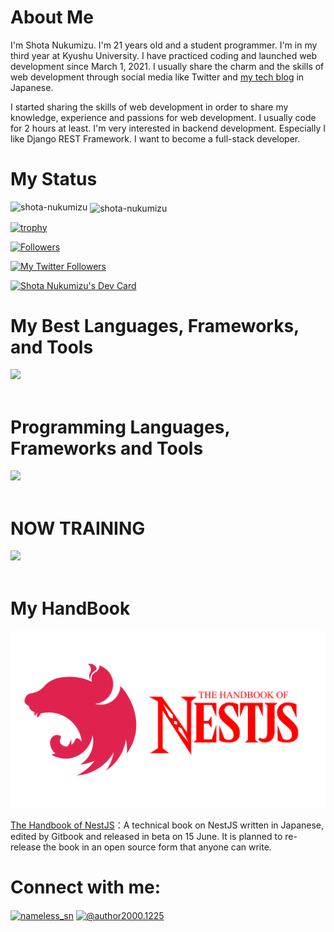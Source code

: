# About Me

I'm Shota Nukumizu. I'm 21 years old and a student programmer. I'm in my third year at Kyushu University. I have practiced coding and launched web development since March 1, 2021. I usually share the charm and the skills of web development through social media like Twitter and [my tech blog](https://shotanukumizu-1000.hatenablog.com/) in Japanese. 

I started sharing the skills of web development in order to share my knowledge, experience and passions for web development. I usually code for 2 hours at least. I'm very interested in backend development. Especially I like Django REST Framework. I want to become a full-stack developer.

# My Status

<p><img align="left" src="https://github-readme-stats.vercel.app/api/top-langs?username=shota-nukumizu&show_icons=true&locale=en&layout=compact&theme=vue-dark" alt="shota-nukumizu" /></p>

<p>&nbsp;<img align="center" src="https://github-readme-stats.vercel.app/api?username=shota-nukumizu&show_icons=true&locale=en&theme=vue-dark" alt="shota-nukumizu" /></p>

[![trophy](https://github-profile-trophy.vercel.app/?username=shota-nukumizu&theme=discord)](https://github.com/ryo-ma/github-profile-trophy)

[![Followers](https://badgen.org/img/zenn/nameless_sn/followers?style=flat)](https://zenn.dev/nameless_sn)

[![My Twitter Followers](https://badgen.net/twitter/follow/nameless_sn)](https://twitter.com/Nameless_SN)

<a href="https://app.daily.dev/nameless_sn"><img src="https://api.daily.dev/devcards/efdd751fb58246b6aeaa1b94410e8433.png?r=zfl" width="400" alt="Shota Nukumizu's Dev Card"/></a>

# My Best Languages, Frameworks, and Tools

<img src="https://skillicons.dev/icons?i=python,js,typescript,dart,nest,django,fastapi,mongodb,sqlite,prisma,github,vscode" /> <br /><br />

# Programming Languages, Frameworks and Tools

<img src="https://skillicons.dev/icons?i=python,html,css,js,typescript,dart,flutter,appwrite,firebase,supabase,angular,react,vue,nuxt,next,nest,django,fastapi,graphql,sqlite,mysql,mongo,prisma,github,vscode,figma,docker" /> <br /><br />

# NOW TRAINING

<img src="https://skillicons.dev/icons?i=html,css,flutter,appwrite,firebase,supabase,angular,react,nuxt,next,graphql,mysql,prisma,figma,docker" /> <br /><br />

# My HandBook

![](thumbnail.png)

[The Handbook of NestJS](https://shota-nukumizu.gitbook.io/nestjs-handbook/)：A technical book on NestJS written in Japanese, edited by Gitbook and released in beta on 15 June. It is planned to re-release the book in an open source form that anyone can write.


# Connect with me:
<p align="left">
<a href="https://twitter.com/nameless_sn" target="blank"><img align="center" src="https://raw.githubusercontent.com/rahuldkjain/github-profile-readme-generator/master/src/images/icons/Social/twitter.svg" alt="nameless_sn" height="30" width="40" /></a>
<a href="https://medium.com/@author2000.1225" target="blank"><img align="center" src="https://raw.githubusercontent.com/rahuldkjain/github-profile-readme-generator/master/src/images/icons/Social/medium.svg" alt="@author2000.1225" height="30" width="40" /></a>
</p>
